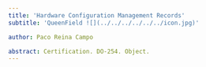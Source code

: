 ```yaml
---
title: 'Hardware Configuration Management Records'
subtitle: 'QueenField ![](../../../../../../icon.jpg)'

author: Paco Reina Campo

abstract: Certification. DO-254. Object.
---
```

